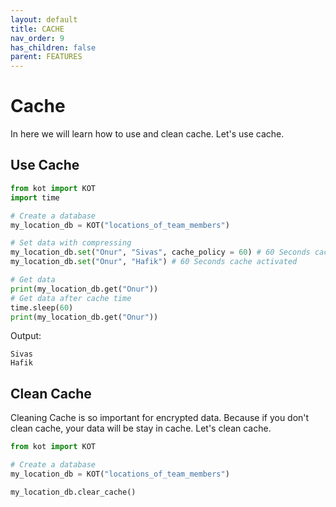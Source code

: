 ```yaml
---
layout: default
title: CACHE
nav_order: 9
has_children: false
parent: FEATURES
---
```


# Cache
In here we will learn how to use and clean cache. Let's use cache.

## Use Cache
```python
from kot import KOT
import time

# Create a database
my_location_db = KOT("locations_of_team_members")

# Set data with compressing
my_location_db.set("Onur", "Sivas", cache_policy = 60) # 60 Seconds cache activated
my_location_db.set("Onur", "Hafik") # 60 Seconds cache activated

# Get data
print(my_location_db.get("Onur"))
# Get data after cache time
time.sleep(60)
print(my_location_db.get("Onur"))
```

Output:

```console
Sivas
Hafik
```

## Clean Cache
Cleaning Cache is so important for encrypted data. Because if you don't clean cache, your data will be stay in cache. Let's clean cache.

```python
from kot import KOT

# Create a database
my_location_db = KOT("locations_of_team_members")

my_location_db.clear_cache()
```
